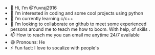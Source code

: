 - 👋 Hi, I’m @Yuvraj2916
- 👀 I’m interested in coding and some cool projects using python
- 🌱 I’m currently learning c/c++
- 💞️ I’m looking to collaborate on github to meet some experienced persons around me to teach me how to boom. With help, of skills .
- 📫 How to reach me you can email me anytime 24/7 available
- 😄 Pronouns: He
- ⚡ Fun fact: I love to socalize with people's

<!---
Yuvraj2916/Yuvraj2916 is a ✨ special ✨ repository because its `README.md` (this file) appears on your GitHub profile.
You can click the Preview link to take a look at your changes.
--->
